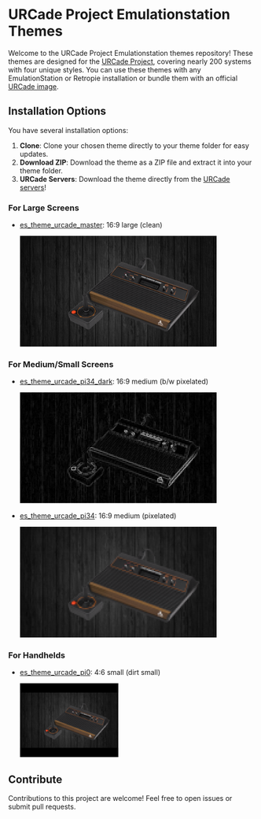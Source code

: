 # URCade Project Emulationstation Themes

Welcome to the URCade Project Emulationstation themes repository! These themes are designed for the [URCade Project](https://surtarso.ddns.net/urcade-files/sdk/doc/01-Introduction-to-URCade.html), covering nearly 200 systems with four unique styles. You can use these themes with any EmulationStation or Retropie installation or bundle them with an official [URCade image](https://surtarso.ddns.net/urcade-files/).

## Installation Options

You have several installation options:

1. **Clone**: Clone your chosen theme directly to your theme folder for easy updates.
2. **Download ZIP**: Download the theme as a ZIP file and extract it into your theme folder.
3. **URCade Servers**: Download the theme directly from the [URCade servers](https://surtarso.ddns.net/urcade-files/)!

### For Large Screens

- [es_theme_urcade_master](https://github.com/surtarso/es-theme-urcade/tree/main/es_theme_urcade_master): 16:9 large (clean)
  
  <div style="width: 400px;">
    <img src="https://github.com/surtarso/es-theme-urcade/raw/main/es_theme_urcade_master/atari2600/_inc/background.png" alt="master screenshot">
  </div>

### For Medium/Small Screens

- [es_theme_urcade_pi34_dark](https://github.com/surtarso/es-theme-urcade/tree/main/es_theme_urcade_pi34_dark): 16:9 medium (b/w pixelated)
  
  <div style="width: 400px;">
    <img src="https://github.com/surtarso/es-theme-urcade/raw/main/es_theme_urcade_pi34_dark/atari2600/_inc/background.png" alt="pi34-dark screenshot">
  </div>

- [es_theme_urcade_pi34](https://github.com/surtarso/es-theme-urcade/tree/main/es_theme_urcade_pi34): 16:9 medium (pixelated)
  
  <div style="width: 400px;"> <!-- Adjust the width as needed -->
      <img src="https://github.com/surtarso/es-theme-urcade/raw/main/es_theme_urcade_pi34/atari2600/_inc/background.png" alt="pi34 screenshot">
  </div>

### For Handhelds

- [es_theme_urcade_pi0](https://github.com/surtarso/es-theme-urcade/tree/main/es_theme_urcade_pi0): 4:6 small (dirt small)
  
  <div style="width: 200px;"> <!-- Adjust the width as needed -->
     <img src="https://github.com/surtarso/es-theme-urcade/raw/main/es_theme_urcade_pi0/atari2600/_inc/background.png" alt="pi0 screenshot">
  </div>

## Contribute

Contributions to this project are welcome! Feel free to open issues or submit pull requests.
